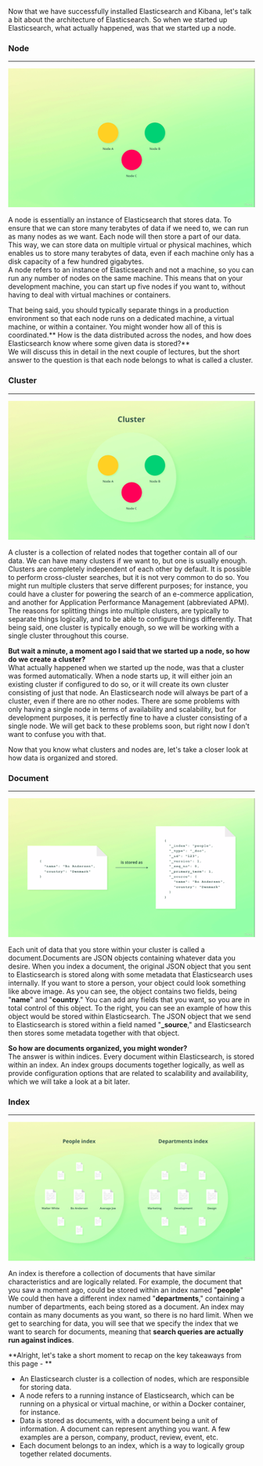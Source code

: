 Now that we have successfully installed Elasticsearch and Kibana, let's talk a bit about the architecture of Elasticsearch. So when we started up Elasticsearch, what actually happened, was that we started up a node.

### Node
___
<img src="images/1.png">

A node is essentially an instance of Elasticsearch that stores data. To ensure that we can store many terabytes of data if we need to, we can run as many nodes as we want. Each node will then store a part of our data. This way, we can store data on multiple virtual or physical machines, which enables us to store many terabytes of data, even if each machine only has a disk capacity of a few hundred gigabytes.<br/>
A node refers to an instance of Elasticsearch and not a machine, so you can run any number of nodes on the same machine. This means that on your development machine, you can start up five nodes if you want to, without having to deal with virtual machines or containers.

That being said, you should typically separate things in a production environment so that each node runs on a dedicated machine, a virtual machine, or within a container. You might wonder how all of this is coordinated.** How is the data distributed across the nodes, and how does Elasticsearch know where some given data is stored?**<br/>
We will discuss this in detail in the next couple of lectures, but the short answer to the question is that each node belongs to what is called a cluster.

### Cluster 
___
<img src="images/2.png">

A cluster is a collection of related nodes that together contain all of our data. We can have many clusters if we want to, but one is usually enough. Clusters are completely independent of each other by default. It is possible to perform cross-cluster searches, but it is not very common to do so. You might run multiple clusters that serve different purposes; for instance, you could have a cluster for powering the search of an e-commerce application, and another for Application Performance Management (abbreviated APM). The reasons for splitting things into multiple clusters, are typically to separate things logically, and to be able to configure things differently. That being said, one cluster is typically enough, so we will be working with a single
cluster throughout this course.

**But wait a minute, a moment ago I said that we started up a node, so how do we create a cluster?**<br/>
What actually happened when we started up the node, was that a cluster was formed automatically. When a node starts up, it will either join an existing cluster if configured to do so, or it will create its own cluster consisting of just that node. An Elasticsearch node will always be part of a cluster, even if there are no other nodes. There are some problems with only having a single node in terms of availability and scalability, but for development purposes, it is perfectly fine to have a cluster consisting of a single node. We will get back to these problems soon, but right now I don't want to confuse you with that.

Now that you know what clusters and nodes are, let's take a closer look at how data is organized and stored.

### Document 
___
<img src="images/3.png">

Each unit of data that you store within your cluster is called a document.Documents are JSON objects containing whatever data you desire. When you index a document, the original JSON object that you sent to Elasticsearch is stored along with some metadata that Elasticsearch uses internally. If you want to store a person, your object could look something like above image. As you can see, the object contains two fields, being "**name**" and "**country**." You can add any fields that you want, so you are in total control of this object. To the right, you can see an example of how this object would be stored within Elasticsearch. The JSON object that we send to Elasticsearch is stored within a field named "**_source**," and Elasticsearch then stores some metadata together with that object.

**So how are documents organized, you might wonder?**<br/>
The answer is within indices. Every document within Elasticsearch, is stored within an index. An index groups documents together logically, as well as provide configuration options that are related to scalability and availability, which we will take a look at a bit later.


### Index 
___
<img src="images/4.png">

An index is therefore a collection of documents that have similar characteristics and are logically related. For example, the document that you saw a moment ago, could be stored within an index named "**people**" We could then have a different index named "**departments**," containing a number of departments, each being stored as a document. An index may contain as many documents as you want, so there is no hard limit. When we get to searching for data, you will see that we specify the index that we want to search for documents, meaning that **search queries are actually run against indices**.

**Alright, let's take a short moment to recap on the key takeaways from this page - **

* An Elasticsearch cluster is a collection of nodes, which are responsible for storing data.
* A node refers to a running instance of Elasticsearch, which can be running on a physical or virtual machine, or within a Docker container, for instance.
* Data is stored as documents, with a document being a unit of information. A document can represent anything you want. A few examples are a person, company, product, review, event, etc.
* Each document belongs to an index, which is a way to logically group together related documents.
